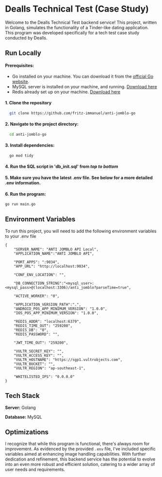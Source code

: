 # Dealls Technical Test (Case Study)
Welcome to the Dealls Technical Test backend service! This project, written in Golang, simulates the functionality of a Tinder-like dating application. This program was developed specifically for a tech test case study conducted by Dealls.


## Run Locally

#### Prerequisites:
- Go installed on your machine. You can download it from the [official Go website](https://go.dev/dl/).
- MySQL server is installed on your machine, and running. [Download here](https://dev.mysql.com/downloads/mysql/)
- Redis already set up on your machine. [Download here](https://redis.io/downloads/)

#### 1. Clone the repository
```bash
  git clone https://github.com/fritz-immanuel/anti-jomblo-go
```

#### 2. Navigate to the project directory:
```bash
  cd anti-jomblo-go
```

#### 3. Install dependencies:
```bash
  go mod tidy
```

#### 4. Run the SQL script in 'db_init.sql' from ***top to bottom***

#### 5. Make sure you have the latest .env file. See below for a more detailed .env information.

#### 6. Run the program:
```bash
go run main.go
```

## Environment Variables

To run this project, you will need to add the following environment variables to your .env file
```
{
    "SERVER_NAME": "ANTI JOMBLO API Local",
    "APPLICATION_NAME":"ANTI JOMBLO API",

    "PORT_APPS": ":9034",
    "APP_URL": "http://localhost:9034",

    "CONF_ENV_LOCATION": "",

    "DB_CONNECTION_STRING":"<mysql_user>:<mysql_pass>@(localhost:3306)/anti_jomblo?parseTime=true",

    "ACTIVE_WORKER": "0",

    "APPLICATION_VERSION_PATH":".",
    "ANDROID_POS_APP_MINIMUM_VERSION": "1.0.0",
    "IOS_POS_APP_MINIMUM_VERSION": "1.0.0",

    "REDIS_ADDR": "localhost:6379",
    "REDIS_TIME_OUT": "259200",
    "REDIS_DB": "0",
    "REDIS_PASSWORD": "",

    "JWT_TIME_OUT": "259200",

    "VULTR_SECRET_KEY": "",
    "VULTR_ACCESS_KEY": "",
    "VULTR_HOSTNAME": "https://sgp1.vultrobjects.com",
    "VULTR_BUCKET": "",
    "VULTR_REGION": "ap-southeast-1",

    "WHITELISTED_IPS": "0.0.0.0"
}
```


## Tech Stack

**Server:** Golang

**Database:** MySQL


## Optimizations

I recognize that while this program is functional, there's always room for improvement. As evidenced by the provided `.env` file, I've included specific variables aimed at enhancing image handling capabilities. With further dedication and refinement, this backend service has the potential to evolve into an even more robust and efficient solution, catering to a wider array of user needs and requirements.

